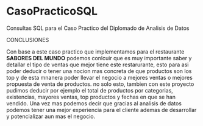 # CasoPracticoSQL
Consultas SQL para el Caso Practico del Diplomado de Analisis de Datos 

CONCLUSIONES

Con base a este caso practico que implementamos para el restaurante **SABORES DEL MUNDO** podemos conlcuir 
que es muy importante saber y detallar el tipo de ventas que mejor tiene este restarurante, esto para asi poder deducir
o tener una nocion mas concreta de que productos son los top y de esta mnanera poder llevar el negocio a mejores ventas o mejores propuesta de venta de productos.
no solo esto, tambien con este proyecto pudimos deducir por ejemplo el total de productos por categorias, existencias, mayores ventas, top productos y fechas en que se han vendido. Una vez mas podemos decir que gracias al analisis de datos podemos tener una mejor experiencia para el cliente ademas de desarrollar y potencializar aun mas el negocio.
